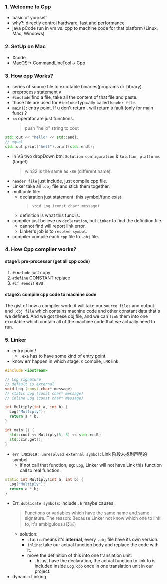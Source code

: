 ### 1. Welcome to Cpp

* basic of yourself
* why?: directly control hardware, fast and performance
* java pCode run in vm vs. cpp to machine code for that platform (Linux, Mac, Windows)

### 2. SetUp on Mac

* Xcode
* MacOS-> CommandLineTool-> Cpp

### 3. How cpp Works?

* series of source file to excutable binaries(programs or Library).
* preprocess statement `#`
* `#include` find a file, take all the content of that file and paste.
* those file are used for `#include` typically called `header file`.
* `main()`: entry point. If u don't return , will return `0` fault (only for main func) ?
* `<<` operator are just functions.
  > push "hello" string to cout

```cpp
std::out << "hello" << std::endl;
// equal
std::out.print("hell").print(std::endl);
```

* in VS two dropDown btn: `Solution configuration` & `Solution platforms` (target)
  > win32 is the same as `x86` (different name)
* `header file` just include, just compile cpp file.
* Linker take all `.obj` file and stick them together.
* multipule file:
  * declaration just statement: this symbol/func exist
    > `void Log (const char* message)`
  * definition is what this func is.
* compiler just believe us `declaration`, but `Linker` to find the definition file.
  * cannot find will report link error.
  * Linker's job is to `resolve symbol`.
* compiler compile each `cpp` file to `.obj` file.

### 4. How Cpp compiler works?

#### stage1: pre-processor (get all cpp code)

1.  `#include` just copy
2.  `#define` CONSTANT replace
3.  `#if #endif` eval

#### stage2: compile cpp code to machine code

The gist of how a compiler work:
it will take our `source files` and output and `.obj file` which contains machine code and other constant data that's we defined.
And we got these obj file, and we can `link` them into one excutable which contain all of the machine code that we actually need to run.

### 5. Linker

* entry point!
  * `.exe` has to have some kind of entry point.
* know err happen in which stage: `C` compile, `LNK` link.

```cpp
#include <iostream>

// Log signature
// default is external
void Log (const char* message)
// static Log (const char* message)
// inline Log (const char* message)

int Multiply(int a, int b) {
  Log("Multiply");
  return a * b;
}

int main () {
  std::cout << Multiply(5, 8) << std::endl;
  std::cin.get();
}
```

* `err LNK2019: unresolved external symbol`: Link 阶段未找到声明的 symbol.
  * if not call that function, eg: `Log`, Linker will not have Link this function call to real function.

```cpp
static int Multiply(int a, int b) {
  Log("Multiply");
  return a * b;
}
```

* Err: `dublicate symbols`: include `.h` maybe causes.
  > Functions or variables which have the same name and same signature.
  > The reason:
  > Because Linker not know which one to link to, it's ambigulous.(歧义)
  * solution:
    * `static`: means it's **internal**, every `.obj` file have its own version.
    * `inline`: take our actual function body and replace the code with it.
    * move the definition of this into one translation unit:
      * `.h` just have the declaration, the actual function to link to is included inside `Log.cpp` once in one translation unit in our project.
* dynamic Linking
